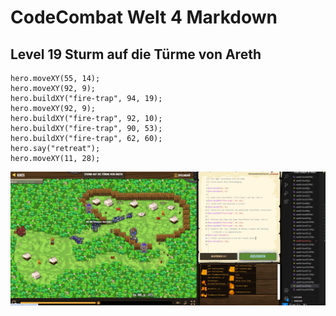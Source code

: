 # CodeCombat Welt 4 Markdown
## Level 19 Sturm auf die Türme von Areth
```
hero.moveXY(55, 14);
hero.moveXY(92, 9);
hero.buildXY("fire-trap", 94, 19);
hero.moveXY(92, 9);
hero.buildXY("fire-trap", 92, 10);
hero.buildXY("fire-trap", 90, 53);
hero.buildXY("fire-trap", 62, 60);
hero.say("retreat");
hero.moveXY(11, 28);
```
![alt text](image-105.png)